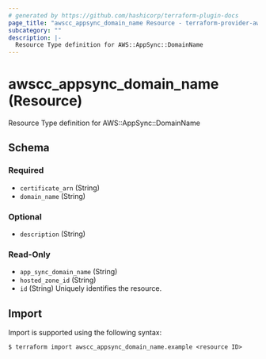 ```yaml
---
# generated by https://github.com/hashicorp/terraform-plugin-docs
page_title: "awscc_appsync_domain_name Resource - terraform-provider-awscc"
subcategory: ""
description: |-
  Resource Type definition for AWS::AppSync::DomainName
---
```


# awscc_appsync_domain_name (Resource)

Resource Type definition for AWS::AppSync::DomainName



<!-- schema generated by tfplugindocs -->
## Schema

### Required

- `certificate_arn` (String)
- `domain_name` (String)

### Optional

- `description` (String)

### Read-Only

- `app_sync_domain_name` (String)
- `hosted_zone_id` (String)
- `id` (String) Uniquely identifies the resource.

## Import

Import is supported using the following syntax:

```shell
$ terraform import awscc_appsync_domain_name.example <resource ID>
```
